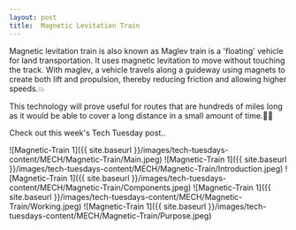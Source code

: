 ```yaml
---
layout: post
title:  Magnetic Levitation Train
---
```


Magnetic levitation train is also known as Maglev train is a 'floating' vehicle for land transportation. It uses magnetic levitation to move without touching the track. With maglev, a vehicle travels along a guideway using magnets to create both lift and propulsion, thereby reducing friction and allowing higher speeds.💥

This technology will prove useful for routes that are hundreds of miles long as it would be able to cover a long distance in a small amount of time.💫💫

Check out this week's Tech Tuesday post..
 
![Magnetic-Train 1]({{ site.baseurl }}/images/tech-tuesdays-content/MECH/Magnetic-Train/Main.jpeg)
![Magnetic-Train 1]({{ site.baseurl }}/images/tech-tuesdays-content/MECH/Magnetic-Train/Introduction.jpeg)
![Magnetic-Train 1]({{ site.baseurl }}/images/tech-tuesdays-content/MECH/Magnetic-Train/Components.jpeg)
![Magnetic-Train 1]({{ site.baseurl }}/images/tech-tuesdays-content/MECH/Magnetic-Train/Working.jpeg)
![Magnetic-Train 1]({{ site.baseurl }}/images/tech-tuesdays-content/MECH/Magnetic-Train/Purpose.jpeg)
